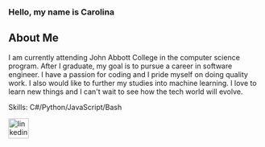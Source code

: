 ### Hello, my name is Carolina

## About Me
I am currently attending John Abbott College in the computer science program. After I graduate, my goal is to pursue a career in software engineer. I have a passion for coding and I pride myself on doing quality work. I also would like to further my studies into machine learning. I love to learn new things and I can't wait to see how the tech world will evolve. 

Skills: C#/Python/JavaScript/Bash

[<img src='https://cdn.jsdelivr.net/npm/simple-icons@3.0.1/icons/linkedin.svg' alt='linkedin' height='40'>](https://www.linkedin.com/in/www.linkedin.com/in/carolina-balaur-b08b17252/)  
